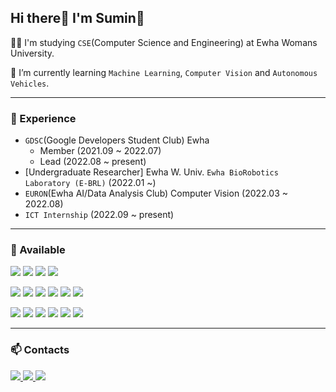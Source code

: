 ## Hi there👋 I'm Sumin🤗

🤸‍♀️ I'm studying `CSE`(Computer Science and Engineering) at Ewha Womans University.

🌱 I’m currently learning `Machine Learning`, `Computer Vision` and `Autonomous Vehicles`.

---

### 🔭 Experience

- `GDSC`(Google Developers Student Club) Ewha 
   - Member (2021.09 ~ 2022.07)
   - Lead (2022.08 ~ present)
- [Undergraduate Researcher] Ewha W. Univ. `Ewha BioRobotics Laboratory (E-BRL)` (2022.01 ~)
- `EURON`(Ewha AI/Data Analysis Club) Computer Vision (2022.03 ~ 2022.08)
- `ICT Internship` (2022.09 ~ present)
---

### 💪 Available

<img src="https://img.shields.io/badge/Python-3776AB?style=flat-square&logo=Python&logoColor=white"/> <img src="https://img.shields.io/badge/Java-007396?style=flat-square&logo=Java&logoColor=white"/> <img src="https://img.shields.io/badge/C++-00599C?style=flat-square&logo=C++&logoColor=white"/> <img src="https://img.shields.io/badge/C-A8B9CC?style=flat-square&logo=C&logoColor=white"/>

<img src="https://img.shields.io/badge/Pytorch-EE4C2C?style=flat-square&logo=Pytorch&logoColor=white"/> <img src="https://img.shields.io/badge/TensorFlow-FF6F00?style=flat-square&logo=TensorFlow&logoColor=white"/> <img src="https://img.shields.io/badge/OpenCV-5C3EE8?style=flat-square&logo=OpenCV&logoColor=white"/>
<img src="https://img.shields.io/badge/OpenGL-5586A4?style=flat-square&logo=OpenGL&logoColor=white"/> <img src="https://img.shields.io/badge/Ubuntu-E95420?style=flat-square&logo=Ubuntu&logoColor=white"/> <img src="https://img.shields.io/badge/ROS-22314E?style=flat-square&logo=ROS&logoColor=white"/>

<img src="https://img.shields.io/badge/JavaScript-F7DF1E?style=flat-square&logo=JavaScript&logoColor=white"/> <img src="https://img.shields.io/badge/HTML5-E34F26?style=flat-square&logo=HTML5&logoColor=white"/> <img src="https://img.shields.io/badge/CSS3-1572B6?style=flat-square&logo=CSS3&logoColor=white"/> <img src="https://img.shields.io/badge/React-61DAFB?style=flat-square&logo=React&logoColor=white"/> <img src="https://img.shields.io/badge/GraphQL-E10098?style=flat-square&logo=GraphQL&logoColor=white"/> <img src="https://img.shields.io/badge/MySQL-4479A1?style=flat-square&logo=MySQL&logoColor=white"/>


---

### 📫 Contacts

<a href="minha62@gmain.com" target="_blank"><img src="https://img.shields.io/badge/minha62@ewhain.net-EA4335?style=flat-square&logo=Gmail&logoColor=white"/> <a href="https://velog.io/@bbirong" target="_blank"><img src="https://img.shields.io/badge/Velog-20C997?style=flat-square&logo=Velog&logoColor=white"/> <a href="https://bbirong-cse.tistory.com/" target="_blank"><img src="https://img.shields.io/badge/Tistory-FFCA28?style=flat-square"/>

<!--
**minha62/minha62** is a ✨ _special_ ✨ repository because its `README.md` (this file) appears on your GitHub profile.

Here are some ideas to get you started:

- 🔭 I’m currently working on ...
- 🌱 I’m currently learning ...
- 👯 I’m looking to collaborate on ...
- 🤔 I’m looking for help with ...
- 💬 Ask me about ...
- 📫 How to reach me: ...
- 😄 Pronouns: ...
- ⚡ Fun fact: ...
-->


